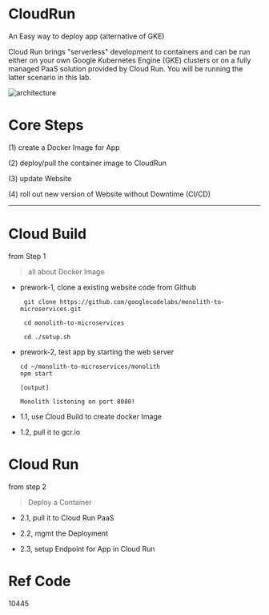 # CloudRun
An Easy way to deploy app (alternative of GKE)

Cloud Run brings "serverless" development to containers and can be run either on your own Google Kubernetes Engine (GKE) clusters or on a fully managed PaaS solution provided by Cloud Run. You will be running the latter scenario in this lab.

![architecture](https://cdn.qwiklabs.com/Ry1hidHMw9wjyWNTvENYln0NxFFyBJQyt1bPC%2Fdp0Qc%3D)

# Core Steps

(1) create a Docker Image for App

(2) deploy/pull the container image to CloudRun

(3) update Website

(4) roll out new version of Website without Downtime (CI/CD)

-----------

# Cloud Build

from Step 1

> all about Docker Image

* prework-1, clone a existing website code from Github

       git clone https://github.com/googlecodelabs/monolith-to-microservices.git
       
       cd monolith-to-microservices
       
       cd ./setup.sh
       
* prework-2, test app by starting the web server

      cd ~/monolith-to-microservices/monolith
      npm start
      
      [output]
      
      Monolith listening on port 8080!

* 1.1, use Cloud Build to create docker Image

        

* 1.2, pull it to gcr.io

# Cloud Run

from step 2

> Deploy a Container

* 2.1, pull it to Cloud Run PaaS

* 2.2, mgmt the Deployment

* 2.3, setup Endpoint for App in Cloud Run

# Ref Code

10445
